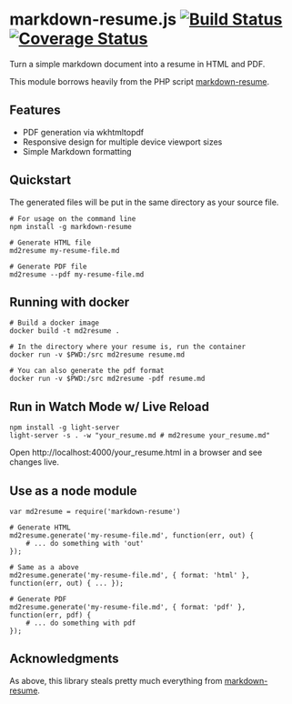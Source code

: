 markdown-resume.js [![Build Status](https://travis-ci.org/JaKXz/markdown-resume-js.svg?branch=master)](https://travis-ci.org/JaKXz/markdown-resume-js) [![Coverage Status](https://coveralls.io/repos/JaKXz/markdown-resume-js/badge.svg?branch=master&service=github)](https://coveralls.io/github/JaKXz/markdown-resume-js?branch=master)
==================

Turn a simple markdown document into a resume in HTML and PDF.

This module borrows heavily from the PHP script [markdown-resume](https://github.com/there4/markdown-resume).

## Features

* PDF generation via wkhtmltopdf
* Responsive design for multiple device viewport sizes
* Simple Markdown formatting

## Quickstart

The generated files will be put in the same directory as your source file.

    # For usage on the command line
    npm install -g markdown-resume

    # Generate HTML file
    md2resume my-resume-file.md

    # Generate PDF file
    md2resume --pdf my-resume-file.md

## Running with docker

    # Build a docker image
    docker build -t md2resume .

    # In the directory where your resume is, run the container
    docker run -v $PWD:/src md2resume resume.md

    # You can also generate the pdf format
    docker run -v $PWD:/src md2resume -pdf resume.md
    
## Run in Watch Mode w/ Live Reload

    npm install -g light-server
    light-server -s . -w "your_resume.md # md2resume your_resume.md"
    
  Open http://localhost:4000/your_resume.html in a browser and see changes live.

## Use as a node module

    var md2resume = require('markdown-resume')

    # Generate HTML
    md2resume.generate('my-resume-file.md', function(err, out) {
        # ... do something with 'out'
    });

    # Same as a above
    md2resume.generate('my-resume-file.md', { format: 'html' }, function(err, out) { ... });

    # Generate PDF
    md2resume.generate('my-resume-file.md', { format: 'pdf' }, function(err, pdf) {
        # ... do something with pdf
    });

## Acknowledgments

As above, this library steals pretty much everything from [markdown-resume](https://github.com/there4/markdown-resume).
